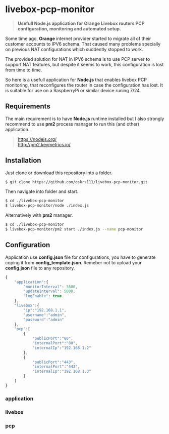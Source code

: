 # livebox-pcp-monitor
>**Usefull Node.js application for Orange Livebox routers PCP configuration, monitoring and automated setup.**

Some time ago, **Orange** internet provider started to migrate all of their customer accounts to IPV6 schema. That caused many problems specially on previous NAT configurations which suddently stopped to work.

The provided solution for NAT in IPV6 schema is to use PCP server to support NAT features, but despite it seems to work,  this configuration is lost from time to time.

So here is a usefull application for **Node.js** that enables livebox PCP monitoring, that reconfigures the router in case the configuration has lost. It is suitable for use on a RaspberryPi or similar device runing 7/24.

## Requirements
The main requirement is to have **Node.js** runtime installed but I also strongly recommend  to use **pm2** process manager to run this (and other) application.

>https://nodejs.org/ \
>http://pm2.keymetrics.io/

## Installation
Just clone or download this repository into a folder.

```bash
$ git clone https://github.com/oskrs111/livebox-pcp-monitor.git
```

Then navigate into folder and start.

```bash
$ cd ./livebox-pcp-monitor
$ livebox-pcp-monitor/node ./index.js
```

Alternatively with **pm2** manager.

```bash
$ cd ./livebox-pcp-monitor
$ livebox-pcp-monitor/pm2 start ./index.js --name pcp-monitor
```
## Configuration
Application use **config.json** file for configurations, you have to generate coping it from **config_template.json**. Remeber not to upload your **config.json** file to any repository.

```javascript
{
    "application":{
        "monitorInterval": 3600,
        "updateInterval": 5000,
        "logEnable": true
    },
    "livebox":{
        "ip":"192.168.1.1",
        "username":"admin",
        "password":"admin"
    },
    "pcp":[
        {
            "publicPort":"80",
            "internalPort":"80",
            "internalIp":"192.168.1.2"            
        },    
        {
            "publicPort":"443",
            "internalPort":"443",
            "internalIp":"192.168.1.3"    
        }        
    ]
}
```

### application
### livebox
### pcp

